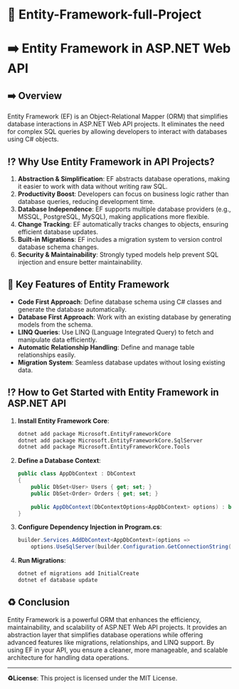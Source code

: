 # 🚀 Entity-Framework-full-Project

# ➡️ Entity Framework in ASP.NET Web API

## ➡️ Overview
Entity Framework (EF) is an Object-Relational Mapper (ORM) that simplifies database interactions in ASP.NET Web API projects. It eliminates the need for complex SQL queries by allowing developers to interact with databases using C# objects.

## ⁉️ Why Use Entity Framework in API Projects?
1. **Abstraction & Simplification**: EF abstracts database operations, making it easier to work with data without writing raw SQL.
2. **Productivity Boost**: Developers can focus on business logic rather than database queries, reducing development time.
3. **Database Independence**: EF supports multiple database providers (e.g., MSSQL, PostgreSQL, MySQL), making applications more flexible.
4. **Change Tracking**: EF automatically tracks changes to objects, ensuring efficient database updates.
5. **Built-in Migrations**: EF includes a migration system to version control database schema changes.
6. **Security & Maintainability**: Strongly typed models help prevent SQL injection and ensure better maintainability.

## 🔑 Key Features of Entity Framework
- **Code First Approach**: Define database schema using C# classes and generate the database automatically.
- **Database First Approach**: Work with an existing database by generating models from the schema.
- **LINQ Queries**: Use LINQ (Language Integrated Query) to fetch and manipulate data efficiently.
- **Automatic Relationship Handling**: Define and manage table relationships easily.
- **Migration System**: Seamless database updates without losing existing data.

## ⁉️ How to Get Started with Entity Framework in ASP.NET API
1. **Install Entity Framework Core**:
   ```sh
   dotnet add package Microsoft.EntityFrameworkCore
   dotnet add package Microsoft.EntityFrameworkCore.SqlServer
   dotnet add package Microsoft.EntityFrameworkCore.Tools
   ```
2. **Define a Database Context**:
   ```csharp
   public class AppDbContext : DbContext
   {
       public DbSet<User> Users { get; set; }
       public DbSet<Order> Orders { get; set; }
       
       public AppDbContext(DbContextOptions<AppDbContext> options) : base(options) { }
   }
   ```
3. **Configure Dependency Injection in Program.cs**:
   ```csharp
   builder.Services.AddDbContext<AppDbContext>(options =>
       options.UseSqlServer(builder.Configuration.GetConnectionString("DefaultConnection")));
   ```
4. **Run Migrations**:
   ```sh
   dotnet ef migrations add InitialCreate
   dotnet ef database update
   ```

## ♻️ Conclusion
Entity Framework is a powerful ORM that enhances the efficiency, maintainability, and scalability of ASP.NET Web API projects. It provides an abstraction layer that simplifies database operations while offering advanced features like migrations, relationships, and LINQ support. By using EF in your API, you ensure a cleaner, more manageable, and scalable architecture for handling data operations.

---

**♻️License**: This project is licensed under the MIT License.


